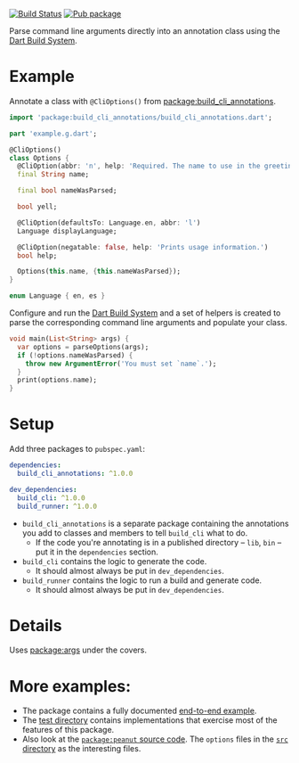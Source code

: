 [![Build Status](https://travis-ci.org/kevmoo/build_cli.svg?branch=master)](https://travis-ci.org/kevmoo/build_cli)
[![Pub package](https://img.shields.io/pub/v/build_cli.svg)](https://pub.dev/packages/build_cli)

Parse command line arguments directly into an annotation class using the 
[Dart Build System][].

# Example

Annotate a class with `@CliOptions()` from [package:build_cli_annotations][].

```dart
import 'package:build_cli_annotations/build_cli_annotations.dart';

part 'example.g.dart';

@CliOptions()
class Options {
  @CliOption(abbr: 'n', help: 'Required. The name to use in the greeting.')
  final String name;

  final bool nameWasParsed;

  bool yell;

  @CliOption(defaultsTo: Language.en, abbr: 'l')
  Language displayLanguage;

  @CliOption(negatable: false, help: 'Prints usage information.')
  bool help;

  Options(this.name, {this.nameWasParsed});
}

enum Language { en, es }
```

Configure and run the [Dart Build System][] and a set of helpers is created
to parse the corresponding command line arguments and populate your class.

```dart
void main(List<String> args) {
  var options = parseOptions(args);
  if (!options.nameWasParsed) {
    throw new ArgumentError('You must set `name`.');
  }
  print(options.name);
}
```

# Setup

Add three packages to `pubspec.yaml`:

```yaml
dependencies:
  build_cli_annotations: ^1.0.0

dev_dependencies:
  build_cli: ^1.0.0
  build_runner: ^1.0.0
```

- `build_cli_annotations` is a separate package containing the annotations you
  add to classes and members to tell `build_cli` what to do.
    * If the code you're annotating is in a published directory – `lib`, `bin` –
      put it in the `dependencies` section.
- `build_cli` contains the logic to generate the code.
    * It should almost always be put in `dev_dependencies`.
- `build_runner` contains the logic to run a build and generate code.
    * It should almost always be put in `dev_dependencies`.

# Details

Uses [package:args](https://pub.dev/packages/args) under the covers.

# More examples:

- The package contains a fully documented
  [end-to-end example](https://github.com/kevmoo/build_cli/tree/master/build_cli/example).
- The [test directory](https://github.com/kevmoo/build_cli/tree/master/build_cli/test/src)
  contains implementations that exercise most of the features of this package.
- Also look at the
  [`package:peanut` source code](https://github.com/kevmoo/peanut.dart).
  The `options` files in the
  [`src` directory](https://github.com/kevmoo/peanut.dart/tree/master/lib/src)
  as the interesting files.

[Dart Build System]: https://github.com/dart-lang/build
[package:build_cli_annotations]: https://pub.dev/packages/build_cli_annotations
